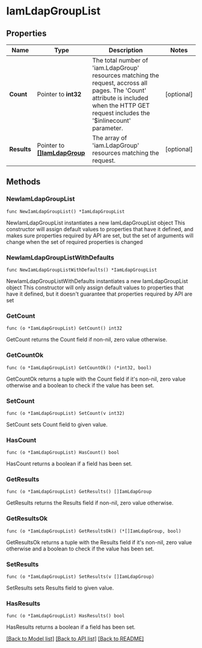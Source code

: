 # IamLdapGroupList

## Properties

Name | Type | Description | Notes
------------ | ------------- | ------------- | -------------
**Count** | Pointer to **int32** | The total number of &#39;iam.LdapGroup&#39; resources matching the request, accross all pages. The &#39;Count&#39; attribute is included when the HTTP GET request includes the &#39;$inlinecount&#39; parameter. | [optional] 
**Results** | Pointer to [**[]IamLdapGroup**](iam.LdapGroup.md) | The array of &#39;iam.LdapGroup&#39; resources matching the request. | [optional] 

## Methods

### NewIamLdapGroupList

`func NewIamLdapGroupList() *IamLdapGroupList`

NewIamLdapGroupList instantiates a new IamLdapGroupList object
This constructor will assign default values to properties that have it defined,
and makes sure properties required by API are set, but the set of arguments
will change when the set of required properties is changed

### NewIamLdapGroupListWithDefaults

`func NewIamLdapGroupListWithDefaults() *IamLdapGroupList`

NewIamLdapGroupListWithDefaults instantiates a new IamLdapGroupList object
This constructor will only assign default values to properties that have it defined,
but it doesn't guarantee that properties required by API are set

### GetCount

`func (o *IamLdapGroupList) GetCount() int32`

GetCount returns the Count field if non-nil, zero value otherwise.

### GetCountOk

`func (o *IamLdapGroupList) GetCountOk() (*int32, bool)`

GetCountOk returns a tuple with the Count field if it's non-nil, zero value otherwise
and a boolean to check if the value has been set.

### SetCount

`func (o *IamLdapGroupList) SetCount(v int32)`

SetCount sets Count field to given value.

### HasCount

`func (o *IamLdapGroupList) HasCount() bool`

HasCount returns a boolean if a field has been set.

### GetResults

`func (o *IamLdapGroupList) GetResults() []IamLdapGroup`

GetResults returns the Results field if non-nil, zero value otherwise.

### GetResultsOk

`func (o *IamLdapGroupList) GetResultsOk() (*[]IamLdapGroup, bool)`

GetResultsOk returns a tuple with the Results field if it's non-nil, zero value otherwise
and a boolean to check if the value has been set.

### SetResults

`func (o *IamLdapGroupList) SetResults(v []IamLdapGroup)`

SetResults sets Results field to given value.

### HasResults

`func (o *IamLdapGroupList) HasResults() bool`

HasResults returns a boolean if a field has been set.


[[Back to Model list]](../README.md#documentation-for-models) [[Back to API list]](../README.md#documentation-for-api-endpoints) [[Back to README]](../README.md)


